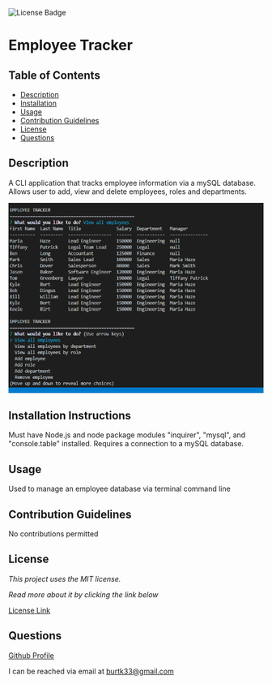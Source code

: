 ![License Badge](https://img.shields.io/static/v1?label=License&message=MIT&color=blue)
# Employee Tracker

## Table of Contents

* [Description](#description)
* [Installation](#installation)
* [Usage](#usage)
* [Contribution Guidelines](#contribution-guidelines)
* [License](#license)
* [Questions](#questions)
    
## Description
A CLI application that tracks employee information via a mySQL database. Allows user to add, view and delete employees, roles and departments. 

![Screenshot](/assets/employeeTracker.png)

## Installation Instructions
Must have Node.js and node package modules "inquirer", "mysql", and "console.table" installed. Requires a connection to a mySQL database.

## Usage
Used to manage an employee database via terminal command line

## Contribution Guidelines
No contributions permitted

## License
*This project uses the MIT license.*

*Read more about it by clicking the link below*

[License Link](https://choosealicense.com/licenses/mit/)

## Questions
[Github Profile](https://github.com/burtk33)

I can be reached via email at burtk33@gmail.com
